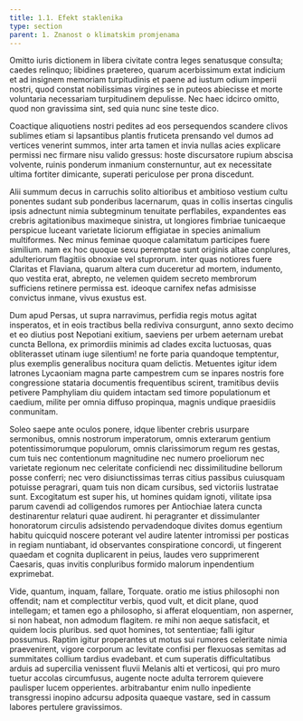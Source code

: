 ```yaml
---
title: 1.1. Efekt staklenika
type: section
parent: 1. Znanost o klimatskim promjenama
---
```

Omitto iuris dictionem in libera civitate contra leges senatusque consulta; caedes relinquo; libidines praetereo, quarum acerbissimum extat indicium et ad insignem memoriam turpitudinis et paene ad iustum odium imperii nostri, quod constat nobilissimas virgines se in puteos abiecisse et morte voluntaria necessariam turpitudinem depulisse. Nec haec idcirco omitto, quod non gravissima sint, sed quia nunc sine teste dico.

Coactique aliquotiens nostri pedites ad eos persequendos scandere clivos sublimes etiam si lapsantibus plantis fruticeta prensando vel dumos ad vertices venerint summos, inter arta tamen et invia nullas acies explicare permissi nec firmare nisu valido gressus: hoste discursatore rupium abscisa volvente, ruinis ponderum inmanium consternuntur, aut ex necessitate ultima fortiter dimicante, superati periculose per prona discedunt.

Alii summum decus in carruchis solito altioribus et ambitioso vestium cultu ponentes sudant sub ponderibus lacernarum, quas in collis insertas cingulis ipsis adnectunt nimia subtegminum tenuitate perflabiles, expandentes eas crebris agitationibus maximeque sinistra, ut longiores fimbriae tunicaeque perspicue luceant varietate liciorum effigiatae in species animalium multiformes.
Nec minus feminae quoque calamitatum participes fuere similium. nam ex hoc quoque sexu peremptae sunt originis altae conplures, adulteriorum flagitiis obnoxiae vel stuprorum. inter quas notiores fuere Claritas et Flaviana, quarum altera cum duceretur ad mortem, indumento, quo vestita erat, abrepto, ne velemen quidem secreto membrorum sufficiens retinere permissa est. ideoque carnifex nefas admisisse convictus inmane, vivus exustus est.

Dum apud Persas, ut supra narravimus, perfidia regis motus agitat insperatos, et in eois tractibus bella rediviva consurgunt, anno sexto decimo et eo diutius post Nepotiani exitium, saeviens per urbem aeternam urebat cuncta Bellona, ex primordiis minimis ad clades excita luctuosas, quas obliterasset utinam iuge silentium! ne forte paria quandoque temptentur, plus exemplis generalibus nocitura quam delictis.
Metuentes igitur idem latrones Lycaoniam magna parte campestrem cum se inpares nostris fore congressione stataria documentis frequentibus scirent, tramitibus deviis petivere Pamphyliam diu quidem intactam sed timore populationum et caedium, milite per omnia diffuso propinqua, magnis undique praesidiis conmunitam.

Soleo saepe ante oculos ponere, idque libenter crebris usurpare sermonibus, omnis nostrorum imperatorum, omnis exterarum gentium potentissimorumque populorum, omnis clarissimorum regum res gestas, cum tuis nec contentionum magnitudine nec numero proeliorum nec varietate regionum nec celeritate conficiendi nec dissimilitudine bellorum posse conferri; nec vero disiunctissimas terras citius passibus cuiusquam potuisse peragrari, quam tuis non dicam cursibus, sed victoriis lustratae sunt.
Excogitatum est super his, ut homines quidam ignoti, vilitate ipsa parum cavendi ad colligendos rumores per Antiochiae latera cuncta destinarentur relaturi quae audirent. hi peragranter et dissimulanter honoratorum circulis adsistendo pervadendoque divites domus egentium habitu quicquid noscere poterant vel audire latenter intromissi per posticas in regiam nuntiabant, id observantes conspiratione concordi, ut fingerent quaedam et cognita duplicarent in peius, laudes vero supprimerent Caesaris, quas invitis conpluribus formido malorum inpendentium exprimebat.

Vide, quantum, inquam, fallare, Torquate. oratio me istius philosophi non offendit; nam et complectitur verbis, quod vult, et dicit plane, quod intellegam; et tamen ego a philosopho, si afferat eloquentiam, non asperner, si non habeat, non admodum flagitem. re mihi non aeque satisfacit, et quidem locis pluribus. sed quot homines, tot sententiae; falli igitur possumus.
Raptim igitur properantes ut motus sui rumores celeritate nimia praevenirent, vigore corporum ac levitate confisi per flexuosas semitas ad summitates collium tardius evadebant. et cum superatis difficultatibus arduis ad supercilia venissent fluvii Melanis alti et verticosi, qui pro muro tuetur accolas circumfusus, augente nocte adulta terrorem quievere paulisper lucem opperientes. arbitrabantur enim nullo inpediente transgressi inopino adcursu adposita quaeque vastare, sed in cassum labores pertulere gravissimos.
